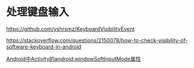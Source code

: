 # 处理键盘输入

https://github.com/yshrsmz/KeyboardVisibilityEvent

https://stackoverflow.com/questions/2150078/how-to-check-visibility-of-software-keyboard-in-android

[Android中Activity的android:windowSoftInputMode属性](https://blog.csdn.net/qiutiandepaomo/article/details/84028558)